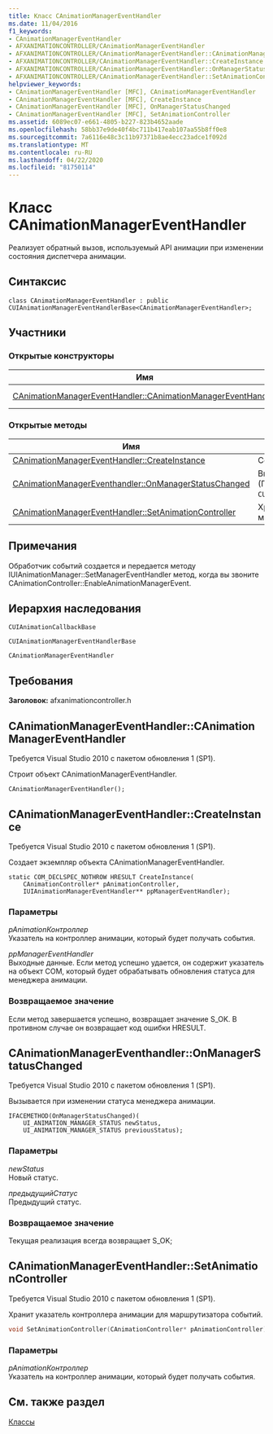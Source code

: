 ```yaml
---
title: Класс CAnimationManagerEventHandler
ms.date: 11/04/2016
f1_keywords:
- CAnimationManagerEventHandler
- AFXANIMATIONCONTROLLER/CAnimationManagerEventHandler
- AFXANIMATIONCONTROLLER/CAnimationManagerEventHandler::CAnimationManagerEventHandler
- AFXANIMATIONCONTROLLER/CAnimationManagerEventHandler::CreateInstance
- AFXANIMATIONCONTROLLER/CAnimationManagerEventHandler::OnManagerStatusChanged
- AFXANIMATIONCONTROLLER/CAnimationManagerEventHandler::SetAnimationController
helpviewer_keywords:
- CAnimationManagerEventHandler [MFC], CAnimationManagerEventHandler
- CAnimationManagerEventHandler [MFC], CreateInstance
- CAnimationManagerEventHandler [MFC], OnManagerStatusChanged
- CAnimationManagerEventHandler [MFC], SetAnimationController
ms.assetid: 6089ec07-e661-4805-b227-823b4652aade
ms.openlocfilehash: 58bb37e9de40f4bc711b417eab107aa55b8ff0e8
ms.sourcegitcommit: 7a6116e48c3c11b97371b8ae4ecc23adce1f092d
ms.translationtype: MT
ms.contentlocale: ru-RU
ms.lasthandoff: 04/22/2020
ms.locfileid: "81750114"
---
```

# <a name="canimationmanagereventhandler-class"></a>Класс CAnimationManagerEventHandler

Реализует обратный вызов, используемый API анимации при изменении состояния диспетчера анимации.

## <a name="syntax"></a>Синтаксис

```
class CAnimationManagerEventHandler : public CUIAnimationManagerEventHandlerBase<CAnimationManagerEventHandler>;
```

## <a name="members"></a>Участники

### <a name="public-constructors"></a>Открытые конструкторы

|Имя|Описание|
|----------|-----------------|
|[CAnimationManagerEventHandler::CAnimationManagerEventHandler](#canimationmanagereventhandler)|Формирует объект `CAnimationManagerEventHandler`.|

### <a name="public-methods"></a>Открытые методы

|Имя|Описание|
|----------|-----------------|
|[CAnimationManagerEventHandler::CreateInstance](#createinstance)|Создает экземпляр `CAnimationManagerEventHandler` объекта.|
|[CAnimationManagerEventhandler::OnManagerStatusChanged](#onmanagerstatuschanged)|Вызывается при изменении статуса менеджера анимации. (Переопределяет `CUIAnimationManagerEventHandlerBase::OnManagerStatusChanged`.)|
|[CAnimationManagerEventHandler::SetAnimationController](#setanimationcontroller)|Хранит указатель контроллера анимации для маршрутизатора событий.|

## <a name="remarks"></a>Примечания

Обработчик событий создается и передается методу IUIAnimationManager::SetManagerEventHandler метод, когда вы звоните CAnimationController::EnableAnimationManagerEvent.

## <a name="inheritance-hierarchy"></a>Иерархия наследования

`CUIAnimationCallbackBase`

`CUIAnimationManagerEventHandlerBase`

`CAnimationManagerEventHandler`

## <a name="requirements"></a>Требования

**Заголовок:** afxanimationcontroller.h

## <a name="canimationmanagereventhandlercanimationmanagereventhandler"></a><a name="canimationmanagereventhandler"></a>CAnimationManagerEventHandler::CAnimationManagerEventHandler

Требуется Visual Studio 2010 с пакетом обновления 1 (SP1).

Строит объект CAnimationManagerEventHandler.

```
CAnimationManagerEventHandler();
```

## <a name="canimationmanagereventhandlercreateinstance"></a><a name="createinstance"></a>CAnimationManagerEventHandler::CreateInstance

Требуется Visual Studio 2010 с пакетом обновления 1 (SP1).

Создает экземпляр объекта CAnimationManagerEventHandler.

```
static COM_DECLSPEC_NOTHROW HRESULT CreateInstance(
    CAnimationController* pAnimationController,
    IUIAnimationManagerEventHandler** ppManagerEventHandler);
```

### <a name="parameters"></a>Параметры

*pAnimationКонтроллер*<br/>
Указатель на контроллер анимации, который будет получать события.

*ppManagerEventHandler*<br/>
Выходные данные. Если метод успешно удается, он содержит указатель на объект COM, который будет обрабатывать обновления статуса для менеджера анимации.

### <a name="return-value"></a>Возвращаемое значение

Если метод завершается успешно, возвращает значение S_OK. В противном случае он возвращает код ошибки HRESULT.

## <a name="canimationmanagereventhandleronmanagerstatuschanged"></a><a name="onmanagerstatuschanged"></a>CAnimationManagerEventhandler::OnManagerStatusChanged

Требуется Visual Studio 2010 с пакетом обновления 1 (SP1).

Вызывается при изменении статуса менеджера анимации.

```
IFACEMETHOD(OnManagerStatusChanged)(
    UI_ANIMATION_MANAGER_STATUS newStatus,
    UI_ANIMATION_MANAGER_STATUS previousStatus);
```

### <a name="parameters"></a>Параметры

*newStatus*<br/>
Новый статус.

*предыдущийСтатус*<br/>
Предыдущий статус.

### <a name="return-value"></a>Возвращаемое значение

Текущая реализация всегда возвращает S_OK;

## <a name="canimationmanagereventhandlersetanimationcontroller"></a><a name="setanimationcontroller"></a>CAnimationManagerEventHandler::SetAnimationController

Требуется Visual Studio 2010 с пакетом обновления 1 (SP1).

Хранит указатель контроллера анимации для маршрутизатора событий.

```cpp
void SetAnimationController(CAnimationController* pAnimationController);
```

### <a name="parameters"></a>Параметры

*pAnimationКонтроллер*<br/>
Указатель на контроллер анимации, который будет получать события.

## <a name="see-also"></a>См. также раздел

[Классы](../../mfc/reference/mfc-classes.md)
